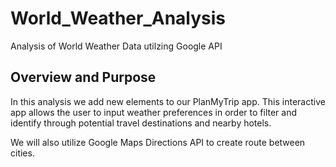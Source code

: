 # World_Weather_Analysis
Analysis of World Weather Data utilzing Google API 

## Overview and Purpose 
In this analysis we add new elements to our PlanMyTrip app. This interactive app allows the user to input weather preferences in order to filter and identify through potential travel destinations and nearby hotels. 

We will also utilize Google Maps Directions API to create route between cities. 
